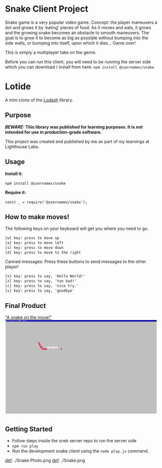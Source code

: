 # Snake Client Project

Snake game is a very popular video game. Concept: the player maneuvers a dot and grows it by ‘eating’ pieces of food. As it moves and eats, it grows and the growing snake becomes an obstacle to smooth maneuvers. The goal is to grow it to become as big as possible without bumping into the side walls, or bumping into itself, upon which it dies... Game over! 

This is simply a multiplayer take on the genre.

Before you can run this client, you will need to be running the server side which you can download / install from here: `npm install @uzernamex/snake`


# Lotide

A mini clone of the [Lodash](https://lodash.com) library.

## Purpose

**_BEWARE:_ This library was published for learning purposes. It is _not_ intended for use in production-grade software.**

This project was created and published by me as part of my learnings at Lighthouse Labs. 

## Usage

**Install it:**

`npm install @uzernamex/snake`

**Require it:**

`const _ = require('@uzernamex/snake');`


## How to make moves! 

The following keys on your keyboard will get you where you need to go.

    [w] key: press to move up 
    [a] key: press to move left 
    [s] key: press to move down
    [d] key: press to move to the right


Canned messages: Press these buttons to send messages to the other player!

    [x] key: press to say, 'Hello World!'
    [z] key: press to say, 'too bad!'
    [c] key: press to say, 'nice try.'
    [v] key: press to say, 'goodbye'


## Final Product


["A snake on the move!"](#)
![🐍][def]

## Getting Started

- Follow steps inside the snek server repo to run the server side
- `npm run play`
- Run the development snake client using the `node play.js` command.

[def]: ./Photo.png
[def]: ./Snake Photo.png
[def]: ./Snake.png